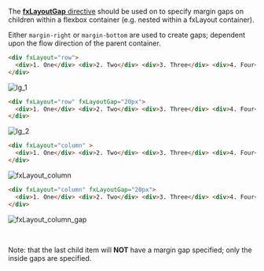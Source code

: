 The [**fxLayoutGap** directive](https://github.com/angular/flex-layout/blob/master/src/lib/flexbox/api/layout-gap.tst#L38) should be used on to specify margin gaps on children within a flexbox container (e.g. nested within a fxLayout container).

Either `margin-right` or `margin-bottom` are used to create gaps; dependent upon the flow direction of the parent container.

```html
<div fxLayout="row">
  <div>1. One</div> <div>2. Two</div> <div>3. Three</div> <div>4. Four</div>
</div>
```
![lg_1](https://cloud.githubusercontent.com/assets/210413/26279226/7d1633c2-3d73-11e7-8378-4eaca05a78a0.jpg)

```html
<div fxLayout="row" fxLayoutGap="20px">
  <div>1. One</div> <div>2. Two</div> <div>3. Three</div> <div>4. Four</div>
</div>
```

![lg_2](https://cloud.githubusercontent.com/assets/210413/26279227/7d1660c2-3d73-11e7-94a2-b604ba319cbe.jpg)

```html
<div fxLayout="column" >
  <div>1. One</div> <div>2. Two</div> <div>3. Three</div> <div>4. Four</div>
</div>
```
![fxLayout_column](https://cloud.githubusercontent.com/assets/210413/26279208/f3ea70a4-3d72-11e7-83df-59b2e586d833.jpg)

```html
<div fxLayout="column" fxLayoutGap="20px">
  <div>1. One</div> <div>2. Two</div> <div>3. Three</div> <div>4. Four</div>
</div>
```
![fxLayout_column_gap](https://cloud.githubusercontent.com/assets/210413/26279209/f55fa1d4-3d72-11e7-96b8-27d5604c2c72.jpg)

<br/>

Note: that the last child item will **NOT** have a margin gap specified; only the inside gaps are specified.

